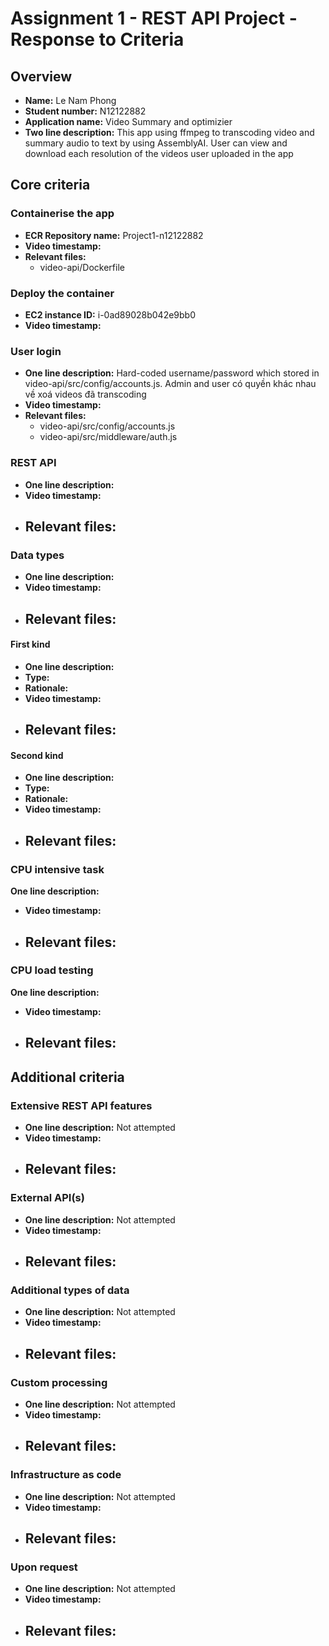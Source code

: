 Assignment 1 - REST API Project - Response to Criteria
======================================================

Overview
--------

- **Name:** Le Nam Phong
- **Student number:** N12122882
- **Application name:** Video Summary and optimizier
- **Two line description:** This app using ffmpeg to transcoding video and summary audio to text by using AssemblyAI. User can view and download each resolution of the videos user uploaded in the app

Core criteria
-------------

### Containerise the app

- **ECR Repository name:** Project1-n12122882
- **Video timestamp:** 
- **Relevant files:**
  - video-api/Dockerfile

### Deploy the container

- **EC2 instance ID:** i-0ad89028b042e9bb0
- **Video timestamp:**

### User login

- **One line description:** Hard-coded username/password which stored in video-api/src/config/accounts.js. Admin and user có quyền khác nhau về xoá videos đã transcoding
- **Video timestamp:**
- **Relevant files:**
  - video-api/src/config/accounts.js
  - video-api/src/middleware/auth.js

### REST API

- **One line description:** 
- **Video timestamp:**
- **Relevant files:**
  ---------------

### Data types

- **One line description:**
- **Video timestamp:**
- **Relevant files:**
  ---------------

#### First kind

- **One line description:**
- **Type:**
- **Rationale:**
- **Video timestamp:**
- **Relevant files:**
  ---------------

#### Second kind

- **One line description:**
- **Type:**
- **Rationale:**
- **Video timestamp:**
- **Relevant files:**
  ---------------

### CPU intensive task

 **One line description:**

- **Video timestamp:**
- **Relevant files:**
  ---------------

### CPU load testing

 **One line description:**

- **Video timestamp:**
- **Relevant files:**
  ---------------

Additional criteria
-------------------

### Extensive REST API features

- **One line description:** Not attempted
- **Video timestamp:**
- **Relevant files:**
  ---------------

### External API(s)

- **One line description:** Not attempted
- **Video timestamp:**
- **Relevant files:**
  ---------------

### Additional types of data

- **One line description:** Not attempted
- **Video timestamp:**
- **Relevant files:**
  ---------------

### Custom processing

- **One line description:** Not attempted
- **Video timestamp:**
- **Relevant files:**
  ---------------

### Infrastructure as code

- **One line description:** Not attempted
- **Video timestamp:**
- **Relevant files:**
  ---------------

### Upon request

- **One line description:** Not attempted
- **Video timestamp:**
- **Relevant files:**
  ---------------
